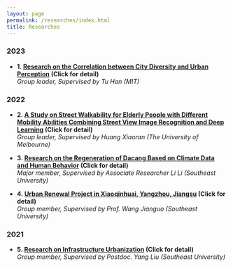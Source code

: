 ```yaml
---
layout: page
permalink: /researches/index.html
title: Researches
---
```



### 2023

- **1.&nbsp;[Research on the Correlation between City Diversity and Urban Perception](https://ariachenyinan.github.io/researches/1) (Click for detail)**
  <br>
  *Group leader, Supervised by Tu Han (MIT)*

### 2022

- **2.&nbsp;[A Study on Street Walkability for Elderly People with Different Mobility Abilities Combining Street View Image Recognition and Deep Learning](https://ariachenyinan.github.io/researches/2) (Click for detail)**
  <br>
  *Group leader, Supervised by Huang Xiaoran (The University of Melbourne)*

- **3.&nbsp;[Research on the Regeneration of Dacang Based on Climate Data and Human Behavior](https://ariachenyinan.github.io/researches/3) (Click for detail)**
  <br>
  *Major member, Supervised by Associate Researcher Li Li (Southeast University)*

- **4.&nbsp;[Urban Renewal Project in Xiaoqinhuai, Yangzhou, Jiangsu](https://ariachenyinan.github.io/researches/4) (Click for detail)**
  <br>
  *Group member, Supervised by Prof. Wang Jianguo (Southeast University)*

### 2021

- **5.&nbsp;[Research on Infrastructure Urbanization](https://ariachenyinan.github.io/researches/5) (Click for detail)**
  <br>
  *Group member, Supervised by Postdoc. Yang Liu (Southeast University)*

<br>

